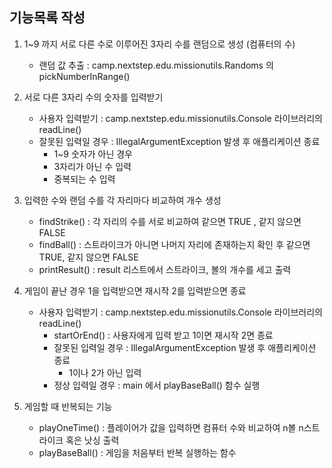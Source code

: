 ## 기능목록 작성
1. 1~9 까지 서로 다른 수로 이루어진 3자리 수를 랜덤으로 생성 (컴퓨터의 수)
   - 랜덤 값 추출 : camp.nextstep.edu.missionutils.Randoms 의 pickNumberInRange()
   

2. 서로 다른 3자리 수의 숫자를 입력받기
   - 사용자 입력받기 : camp.nextstep.edu.missionutils.Console 라이브러리의 readLine()
   - 잘못된 입력일 경우 : IllegalArgumentException 발생 후 애플리케이션 종료
     - 1~9 숫자가 아닌 경우
     - 3자리가 아닌 수 입력
     - 중복되는 수 입력


3. 입력한 수와 랜덤 수를 각 자리마다 비교하여 개수 생성
   - findStrike() : 각 자리의 수를 서로 비교하여 같으면 TRUE , 같지 않으면 FALSE
   - findBall() : 스트라이크가 아니면 나머지 자리에 존재하는지 확인 후 같으면 TRUE, 같지 않으면 FALSE
   - printResult() : result 리스트에서 스트라이크, 볼의 개수를 세고 출력



4. 게임이 끝난 경우 1을 입력받으면 재시작 2를 입력받으면 종료
   - 사용자 입력받기 : camp.nextstep.edu.missionutils.Console 라이브러리의 readLine()
     - startOrEnd() : 사용자에게 입력 받고 1이면 재시작 2면 종료
     - 잘못된 입력일 경우 : IllegalArgumentException 발생 후 애플리케이션 종료
        - 1이나 2가 아닌 입력
     - 정상 입력일 경우 : main 에서 playBaseBall() 함수 실행

5. 게임할 때 반복되는 기능
    - playOneTime() : 플레이어가 값을 입력하면 컴퓨터 수와 비교하여 n볼 n스트라이크 혹은 낫싱 출력
    - playBaseBall() : 게임을 처음부터 반복 실행하는 함수